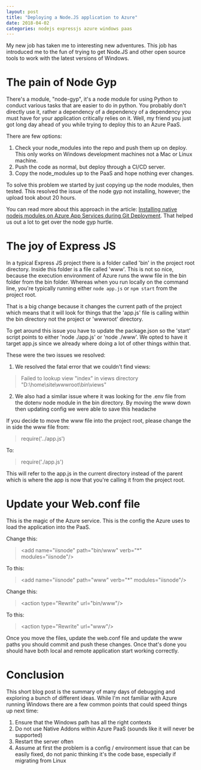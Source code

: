 ```yaml
---
layout: post
title: "Deploying a Node.JS application to Azure"
date: 2018-04-02
categories: nodejs expressjs azure windows paas
---
```


My new job has taken me to interesting new adventures. This job has introduced me to the fun of trying to get Node.JS and other open source tools to work with the latest versions of Windows.

# The pain of Node Gyp

There's a module, "node-gyp", it's a node module for using Python to conduct various tasks that are easier to do in python. You probably don't directly use it, rather a dependency of a dependency of a dependency you must have for your application critically relies on it. Well, my friend you just got long day ahead of you while trying to deploy this to an Azure PaaS.

There are few options:

1. Check your node_modules into the repo and push them up on deploy. This only works on Windows development machines not a Mac or Linux machine.
2. Push the code as normal, but deploy through a CI/CD server.
3. Copy the node_modules up to the PaaS and hope nothing ever changes.

To solve this problem we started by just copying up the node modules, then tested. This resolved the issue of the node gyp not installing, however; the upload took about 20 hours.

You can read more about this approach in the article: [Installing native nodejs modules on Azure App Services during Git Deployment](https://ourwayoflyf.com/installing-native-nodejs-moduleson-azure-app-services-during-git-deployment/). That helped us out a lot to get over the node gyp hurtle.

# The joy of Express JS

In a typical Express JS project there is a folder called 'bin' in the project root directory. Inside this folder is a file called 'www'. This is not so nice, because the execution environment of Azure runs the www file in the bin folder from the bin folder. Whereas when you run locally on the command line, you're typically running either `node app.js` or `npm start` from the project root.

That is a big change because it changes the current path of the project which means that it will look for things that the 'app.js' file is calling within the bin directory not the project or 'wwwroot' directory.

To get around this issue you have to update the package.json so the 'start' script points to either 'node ./app.js' or 'node ./www'. We opted to have it target app.js since we already where doing a lot of other things within that.

These were the two issues we resolved:

1. We resolved the fatal error that we couldn't find views:
  > Failed to lookup view \"index\" in views directory \"D:\\home\\site\\wwwroot\\bin\\views\"
2. We also had a similar issue where it was looking for the .env file from the dotenv node module in the bin directory. By moving the www down then updating config we were able to save this headache

If you decide to move the www file into the project root, please change the in side the www file from:

> require('../app.js')

To:

> require('./app.js')

This will refer to the app.js in the current directory instead of the parent which is where the app is now that you're calling it from the project root.

# Update your Web.conf file

This is the magic of the Azure service. This is the config the Azure uses to load the application into the PaaS.

Change this:
>    &lt;add name="iisnode" path="bin/www" verb="*" modules="iisnode"/>

To this:
>    &lt;add name="iisnode" path="www" verb="*" modules="iisnode"/>

Change this:
>    &lt;action type="Rewrite" url="bin/www"/>

To this:
>    &lt;action type="Rewrite" url="www"/>

Once you move the files, update the web.conf file and update the www paths you should commit and push these changes. Once that's done you should have both local and remote application start working correctly.

# Conclusion

This short blog post is the summary of many days of debugging and exploring a bunch of different ideas. While I'm not familiar with Azure running Windows there are a few common points that could speed things up next time:

1. Ensure that the Windows path has all the right contexts
2. Do not use Native Addons within Azure PaaS (sounds like it will never be supported)
3. Restart the server often
4. Assume at first the problem is a config / environment issue that can be easily fixed, do not panic thinking it's the code base, especially if migrating from Linux
